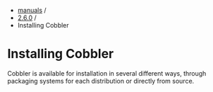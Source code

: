 
<!-- begin content -->

<div id="wrap" class="container">
 <div class="row">
  <div class="span8">
<ul class="breadcrumb"><li><a href="/manuals">manuals</a> <span class="divider">/</span></li><li><a href="/manuals/2.6.0">2.6.0</a> <span class="divider">/</span></li><li class="active">Installing Cobbler</li></ul>
   <h1>Installing Cobbler</h1>
<p>Cobbler is available for installation in several different ways, through packaging systems for each distribution or directly from source.</p>
